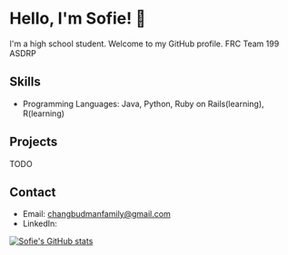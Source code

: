 # Hello, I'm Sofie! 👋

I'm a high school student. Welcome to my GitHub profile. 
FRC Team 199
ASDRP 

## Skills

- Programming Languages: Java, Python, Ruby on Rails(learning), R(learning)

## Projects

TODO

## Contact

- Email: changbudmanfamily@gmail.com
- LinkedIn: 

[![Sofie's GitHub stats](https://github-readme-stats.vercel.app/api?username=sofiebudman)](https://github.com/sofiebudman/github-readme-stats)

